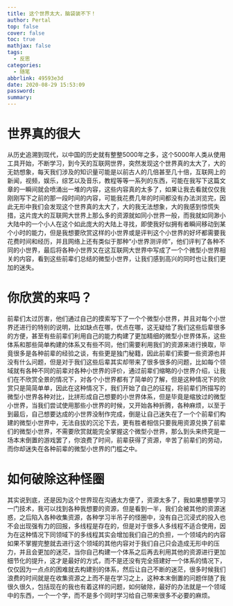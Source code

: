 ```yaml
---
title: 这个世界太大，脑袋装不下！
author: Pertal
top: false
cover: false
toc: true
mathjax: false
tags:
  - 反思
categories:
  - 随笔
abbrlink: 49593e3d
date: 2020-08-29 15:53:09
password:
summary:
---
```




# 世界真的很大

​	从历史追溯到现代，以中国的历史就有整整5000年之多，这个5000年人类从使用工具开始，不断学习，到今天的互联网世界，突然发现这个世界真的太大了，大的无妨想象，每天我们涉及的知识量可能是以前古人的几倍甚至几十倍，互联网上的新闻，视频，娱乐，综艺以及音乐，教程等等一系列的东西，可能在我写下这篇文章的一瞬间就会喷涌出一堆的内容，这些内容真的太多了，如果让我去看就仅仅我刚刚写下之前的那一段时间的内容，可能我花费几年的时间都没有办法浏览完，因此无形中我们会发现这个世界真的太大了，大的我无法想象，大的我感到惊慌失措，这片庞大的互联网大世界上那么多的资源就如同小世界一般，而我就如同渺小大陆中的一个小人在这个如此庞大的大陆上寻找，即使我好似拥有者瞬间移动到某个小时的能力，但是我想要欣赏这样的小世界或是评判这个小世界的好坏都需要我花费时间和经历，并且网络上还有类似于那种“小世界测评师”，他们评判了各种不同的小世界，最后将各种小世界又在这互联网大世界中写成了一个个微型小世界相关的内容，看到这些前辈们总结的微型小世界，让我们感到高兴的同时也让我们更加的迷失。

# 你欣赏的来吗？

​	前辈们太过厉害，他们通过自己的摸索写下了一个个微型小世界，并且对每个小世界还进行的特别的说明，比如缺点在哪，优点在哪，这无疑给了我们这些后辈很多的方便，甚至有些前辈们利用自己的能力构建了更加精细的微型小世界体系，这些体系和那些简单构建的体系又有些不同，他们需要利用我们的资源来进行换取，毕竟很多是各种前辈的经验之谈，有些更是独门秘籍，因此前辈们索要一些资源也并没有什么问题，但是对于我们这些后辈其实却带来了很多很多的问题，比如每个领域就有各种不同的前辈对各种小世界的评价，通过前辈们缩略的小世界介绍，让我们在不欣赏全景的情况下，对各个小世界都有了简单的了解，但是这种情况下的欣赏只是简简单单，因此在这种情况下，我们开始了自己的征程，将前辈们所描写的微型小世界各种对比，比拼形成自己想要的小世界体系，但是毕竟是缩放过的微型小世界，当我们尝试使用那些小世界的时候，又开始各种折腾，各种麻烦，以至于到最后，自己想要达成的小世界没制作完成，倒是让自己迷失在了一个个前辈们构建的微型小世界中，无法自拔的沉沦下去，更有胜者相信只要我用资源兑换了前辈们的微型小世界，不需要欣赏就能完全掌握这个微型小世界，那么到头来终究是一场本末倒置的游戏罢了，你浪费了时间，前辈获得了资源，辛苦了前辈们的劳动，而你却迷失在各种前辈的微型小世界的门槛之中。

# 如何破除这种怪圈

​	其实说到底，还是因为这个世界现在沟通太方便了，资源太多了，我如果想要学习一门技术，我可以找到各种我想要的资源，但是看到一半，我们会被其他的资源迷惑，之后陷入各种收集资源，各种学习半吊子的怪圈中，没有自己沉浸式的投入也不会出现强有力的回报，多线程是存在的，但是对于很多人多线程不适合使用，因为在这种情况下同领域下的多线程其实会增加我们自己的负担，一个领域内的内容如果不掌握完整就去进行这个领域的其他内容对于我们自己只会造成无形中的压力，并且会更加的迷茫，当你自己构建一个体系之后再去利用其他的资源进行更加细节化的提升，这才是最好的方式，而不是还没有完全搭建好一个体系的情况下，仅仅因为一点点的困难就去构建别的体系，然后让自己不断的迷茫，很多时候我们浪费的时间就是在收集资源之上而不是在学习之上，这种本末倒置的问题伴随了我很久很久，包括现在的我也有着这样的问题，如何破除，最好的办法就是一个领域中的东西，一个一个学，而不是多个同时学习给自己带来很多不必要的麻烦。

